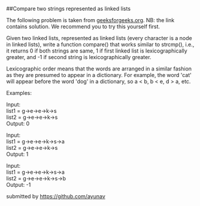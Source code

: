 ##Compare two strings represented as linked lists

The following problem is taken from [geeksforgeeks.org](http://www.geeksforgeeks.org/compare-two-strings-represented-as-linked-lists/). NB: the link contains solution. We recommend you to try this yourself first.

Given two linked lists, represented as linked lists (every character is a node in linked lists), write a function compare() that works similar to strcmp(), i.e., it returns 0 if both strings are same, 1 if first linked list is lexicographically greater, and -1 if second string is lexicographically greater.

Lexicographic order means that the words are arranged in a similar fashion as they are presumed to appear in a dictionary. For example, the word 'cat' will appear before the word 'dog' in a dictionary, so a < b, b < e, d > a, etc.

Examples:

Input:  
list1 = g->e->e->k->s  
list2 = g->e->e->k->s  
Output: 0

Input:   
list1 = g->e->e->k->s->a    
list2 = g->e->e->k->s  
Output: 1

Input:   
list1 = g->e->e->k->s->a  
list2 = g->e->e->k->s->b  
Output: -1

submitted by https://github.com/ayunav
